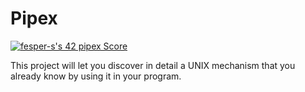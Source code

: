 # Pipex

[![fesper-s's 42 pipex Score](https://badge42.vercel.app/api/v2/cl34sd6w9001109mck13ypwlr/project/2654724)](https://github.com/JaeSeoKim/badge42)

This project will let you discover in detail a UNIX mechanism that you already know
by using it in your program.
